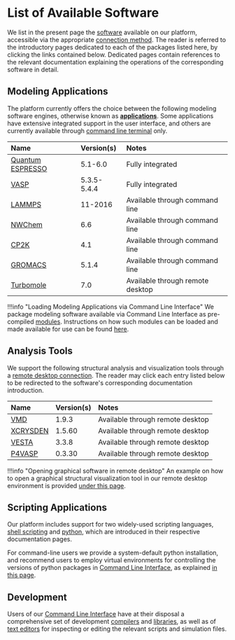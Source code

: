 # List of Available Software

We list in the present page the [software](../software/overview.md) available on our platform, accessible via the appropriate [connection method](../remote-connection/overview.md). The reader is referred to the introductory pages dedicated to each of the packages listed here, by clicking the links contained below. Dedicated pages contain references to the relevant documentation explaining the operations of the corresponding software in detail.

## Modeling Applications

The platform currently offers the choice between the following modeling software engines, otherwise known as **[applications](../software/components.md)**. Some applications have extensive integrated support in the user interface, and others are currently available through [command line terminal](../cli/overview.md) only.

| Name    |  Version(s)      | Notes      |
| :-------- |:----------- |:------------- |
| [Quantum ESPRESSO](modeling/quantum-espresso/overview.md) | 5.1-6.0 | Fully integrated |
| [VASP](modeling/vasp/overview.md)      | 5.3.5-5.4.4 | Fully integrated |
| [LAMMPS](modeling/lammps.md)    | 11-2016 | Available through command line |
| [NWChem](modeling/nwchem.md)    | 6.6     | Available through command line |
| [CP2K](modeling/cp2k.md)      | 4.1     | Available through command line |
| [GROMACS](modeling/gromacs.md) |   5.1.4  | Available through command line |
| [Turbomole](modeling/turbomole.md) | 7.0     | Available through remote desktop |

!!!info "Loading Modeling Applications via Command Line Interface"
    We package modeling software available via Command Line Interface as pre-compiled [modules](../cli/modules.md). Instructions on how such modules can be loaded and made available for use can be found [here](../cli/actions/modules-actions.md).

## Analysis Tools

We support the following structural analysis and visualization tools through a [remote desktop connection](../remote-connection/remote-desktop.md). The reader may click each entry listed below to be redirected to the software's corresponding documentation introduction.

| Name      |  Version(s) | Notes         |
| :-------- |:----------- |:------------- |
| [VMD](analysis/vmd.md) | 1.9.3 | Available through remote desktop |
| [XCRYSDEN](analysis/xcrysden.md) |  1.5.60 | Available through remote desktop |
| [VESTA](analysis/vesta.md)  | 3.3.8 | Available through remote desktop |
| [P4VASP](analysis/p4vasp.md) |  0.3.30 | Available through remote desktop |

!!!info "Opening graphical software in remote desktop"
    An example on how to open a graphical structural visualization tool in our remote desktop environment is provided [under this page](../remote-connection/actions-rd/open-app.md).


## Scripting Applications

Our platform includes support for two widely-used scripting languages, [shell scripting](scripting/shell.md) and [python](scripting/python.md), which are introduced in their respective documentation pages. 

For command-line users we provide a system-default python installation, and recommend users to employ virtual environments for controlling the versions of python packages in [Command Line Interface](../cli/overview.md), as explained [in this page](../cli/actions/create-python-env.md).

## Development

Users of our [Command Line Interface](../cli/overview.md) have at their disposal a comprehensive set of development [compilers](development/compilers.md) and [libraries](development/libraries.md), as well as of [text editors](development/text-editors.md) for inspecting or editing the relevant scripts and simulation files.
